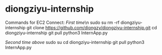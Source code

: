# diongziyu-internship

Commands for EC2 Connect:
*First time*\n
sudo su
rm -rf diongziyu-internship
git clone https://github.com/diongzy/diongziyu-internship.git
cd diongziyu-internship
git pull
python3 InternApp.py

*Second time above*
sudo su
cd diongziyu-internship
git pull
python3 InternApp.py
